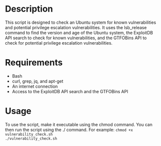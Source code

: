 # Description
This script is designed to check an Ubuntu system for known vulnerabilities and potential privilege escalation vulnerabilities. It uses the lsb_release command to find the version and age of the Ubuntu system, the ExploitDB API search to check for known vulnerabilities, and the GTFOBins API to check for potential privilege escalation vulnerabilities.

# Requirements
- Bash
- curl, grep, jq, and apt-get
- An internet connection
- Access to the ExploitDB API search and the GTFOBins API
# Usage
To use the script, make it executable using the chmod command. You can then run the script using the ./ command. For example:
```chmod +x vulnerability_check.sh```<br>
```./vulnerability_check.sh```
